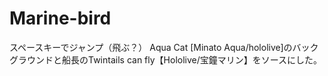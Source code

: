 # Marine-bird
スペースキーでジャンプ（飛ぶ？）
Aqua Cat [Minato Aqua/hololive]のバックグラウンドと船長のTwintails can fly【Hololive/宝鐘マリン】をソースにした。

